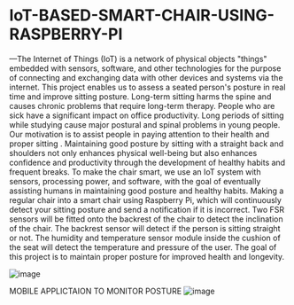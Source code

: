 # IoT-BASED-SMART-CHAIR-USING-RASPBERRY-PI
—The Internet of Things (IoT) is a network of 
physical objects "things" embedded with sensors, software, and 
other technologies for the purpose of connecting and exchanging 
data with other devices and systems via the internet. This project 
enables us to assess a seated person's posture in real time and 
improve sitting posture. Long-term sitting harms the spine and 
causes chronic problems that require long-term therapy. People 
who are sick have a significant impact on office productivity. Long 
periods of sitting while studying cause major postural and spinal 
problems in young people. Our motivation is to assist people in 
paying attention to their health and proper sitting . Maintaining 
good posture by sitting with a straight back and shoulders not only 
enhances physical well-being but also enhances confidence and 
productivity through the development of healthy habits and 
frequent breaks. To make the chair smart, we use an IoT system 
with sensors, processing power, and software, with the goal of 
eventually assisting humans in maintaining good posture and 
healthy habits. Making a regular chair into a smart chair using 
Raspberry Pi, which will continuously detect your sitting posture 
and send a notification if it is incorrect. Two FSR sensors will be 
fitted onto the backrest of the chair to detect the inclination of the 
chair. The backrest sensor will detect if the person is sitting 
straight or not. The humidity and temperature sensor module 
inside the cushion of the seat will detect the temperature and 
pressure of the user. The goal of this project is to maintain proper 
posture for improved health and longevity.


![image](https://github.com/komalbhat06/IoT-BASED-SMART-CHAIR-USING-RASPBERRY-PI/assets/68904706/05458a8d-0cd3-4574-9bef-be32901d2a6c)



MOBILE APPLICTAION TO MONITOR POSTURE
![image](https://github.com/komalbhat06/IoT-BASED-SMART-CHAIR-USING-RASPBERRY-PI/assets/68904706/e5dc0f6b-b0f6-4cd8-a400-c0a5e3192e20)
